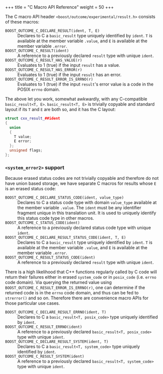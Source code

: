 +++
title = "C Macro API Reference"
weight = 50
+++

The C macro API header `<boost/outcome/experimental/result.h>` consists of these macros:

<dl>
<dt><code>BOOST_OUTCOME_C_DECLARE_RESULT(ident, T, E)</code>
<dd>Declares to C a <code>basic_result<T, E></code> type uniquely
identified by <code>ident</code>. <code>T</code> is available at the
member variable <code>.value</code>, and <code>E</code> is available
at the member variable <code>.error</code>.

<dt><code>BOOST_OUTCOME_C_RESULT(ident)</code>
<dd>A reference to a previously declared <code>result</code> type with
unique <code>ident</code>.

<dt><code>BOOST_OUTCOME_C_RESULT_HAS_VALUE(r)</code>
<dd>Evaluates to 1 (true) if the input <code>result</code> has a value.

<dt><code>BOOST_OUTCOME_C_RESULT_HAS_ERROR(r)</code>
<dd>Evaluates to 1 (true) if the input <code>result</code> has an error.

<dt><code>BOOST_OUTCOME_C_RESULT_ERROR_IS_ERRNO(r)</code>
<dd>Evaluates to 1 (true) if the input <code>result</code>'s error value
is a code in the POSIX <code>errno</code> domain.
</dl>

The above let you work, somewhat awkwardly, with any C-compatible
`basic_result<T, E>`. `basic_result<T, E>` is trivially copyable and
standard layout if its `T` and `E` are both so, and it has the C layout:

```c++
struct cxx_result_##ident
{
  union
  {
    T value;
    E error;
  };
  unsigned flags;
};
```

### `<system_error2>` support

Because erased status codes are not trivially copyable and
therefore do not have union based storage, we have separate C macros
for results whose `E` is an erased status code:

<dl>
<dt><code>BOOST_OUTCOME_C_DECLARE_STATUS_CODE(ident, value_type)</code>
<dd>Declares to C a status code type with domain <code>value_type</code>
available at the member variable <code>.value</code>. The <code>ident</code>
must be any identifier fragment unique in this translation unit. It is
used to uniquely identify this status code type in other macros.

<dt><code>BOOST_OUTCOME_C_STATUS_CODE(ident)</code>
<dd>A reference to a previously declared status code type with unique
<code>ident</code>.

<dt><code>BOOST_OUTCOME_C_DECLARE_RESULT_STATUS_CODE(ident, T, E)</code>
<dd>Declares to C a <code>basic_result<T, E></code> type uniquely
identified by <code>ident</code>. <code>T</code> is available at the
member variable <code>.value</code>, and <code>E</code> is available
at the member variable <code>.error</code>.

<dt><code>BOOST_OUTCOME_C_RESULT_STATUS_CODE(ident)</code>
<dd>A reference to a previously declared <code>result</code> type with
unique <code>ident</code>.
</dl>

There is a high likelihood that C++ functions regularly called by C
code will return their failures either in erased `system_code`
or in `posix_code` (i.e. `errno` code domain). Via querying the
returned value using `BOOST_OUTCOME_C_RESULT_ERROR_IS_ERRNO(r)`, one can determine
if the returned code is in the `errno` code domain, and thus can be
fed to `strerror()` and so on. Therefore there are
convenience macro APIs for those particular use cases.

<dl>
<dt><code>BOOST_OUTCOME_C_DECLARE_RESULT_ERRNO(ident, T)</code>
<dd>Declares to C a <code>basic_result&lt;T, posix_code&gt;</code>
type uniquely identified by <code>ident</code>.

<dt><code>BOOST_OUTCOME_C_RESULT_ERRNO(ident)</code>
<dd>A reference to a previously declared <code>basic_result&lt;T, posix_code&gt;</code>
type with unique <code>ident</code>.

<dt><code>BOOST_OUTCOME_C_DECLARE_RESULT_SYSTEM(ident, T)</code>
<dd>Declares to C a <code>basic_result&lt;T, system_code&gt;</code>
type uniquely identified by <code>ident</code>.

<dt><code>BOOST_OUTCOME_C_RESULT_SYSTEM(ident)</code>
<dd>A reference to a previously declared <code>basic_result&lt;T, system_code&gt;</code>
type with unique <code>ident</code>.
</dl>

